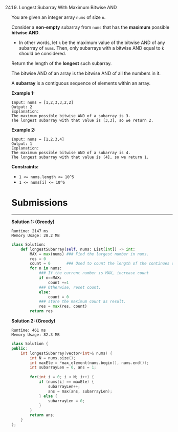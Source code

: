 2419. Longest Subarray With Maximum Bitwise AND

You are given an integer array `nums` of size `n`.

Consider a **non-empty** subarray from `nums` that has the **maximum** possible **bitwise AND**.

* In other words, let `k` be the maximum value of the bitwise AND of any subarray of `nums`. Then, only subarrays with a bitwise AND equal to `k` should be considered.

Return the length of the **longest** such subarray.

The bitwise AND of an array is the bitwise AND of all the numbers in it.

A **subarray** is a contiguous sequence of elements within an array.

 

**Example 1:**
```
Input: nums = [1,2,3,3,2,2]
Output: 2
Explanation:
The maximum possible bitwise AND of a subarray is 3.
The longest subarray with that value is [3,3], so we return 2.
```

**Example 2:**
```
Input: nums = [1,2,3,4]
Output: 1
Explanation:
The maximum possible bitwise AND of a subarray is 4.
The longest subarray with that value is [4], so we return 1.
```

**Constraints:**

* `1 <= nums.length <= 10^5`
* `1 <= nums[i] <= 10^6`

# Submissions
---
**Solution 1: (Greedy)**
```
Runtime: 2147 ms
Memory Usage: 28.2 MB
```
```python
class Solution:
    def longestSubarray(self, nums: List[int]) -> int:
        MAX = max(nums) ### Find the largest number in nums.
        res = 0			 
        count = 0		### Used to count the length of the continues subarray that only contains MAX
        for n in nums:
        	### If the current number is MAX, increase count
            if n==MAX:
                count +=1
            ### Otherwise, reset count.
            else:
                count = 0
            ### store the maximum count as result.
            res = max(res, count)
        return res
```

**Solution 2: (Greedy)**
```
Runtime: 461 ms
Memory Usage: 82.3 MB
```
```c++
class Solution {
public:
    int longestSubarray(vector<int>& nums) {
        int N = nums.size();
        int maxEle = *max_element(nums.begin(), nums.end());
        int subarrayLen = 0, ans = 1;
        
        for(int i = 0; i < N; i++) {
            if (nums[i] == maxEle) {
                subarrayLen++;
                ans = max(ans, subarrayLen);
            } else {
                subarrayLen = 0;
            }
        }
        return ans;
    }
};
```
